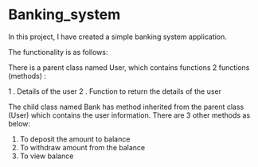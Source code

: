 # Banking_system
In this project, I have created a simple banking system application.

The functionality is as follows:

There is a parent class named User, which contains functions 2 functions (methods) :

1 . Details of the user
2 . Function to return the details of the user

The child class named Bank has method inherited  from the parent class (User) which contains the user information. There are 3 other methods as below:

1. To deposit the amount to balance
2. To withdraw amount from the balance
3. To view balance